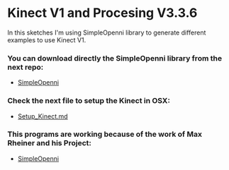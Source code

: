 # Kinect V1 and Procesing V3.3.6

In this sketches I'm using SimpleOpenni library to generate different
examples to use Kinect V1.

### You can download directly the SimpleOpenni library from the next repo:

* [SimpleOpenni](https://github.com/totovr/SimpleOpenni)

### Check the next file to setup the Kinect in OSX:

* [Setup_Kinect.md](https://github.com/totovr/SimpleOpenni/tree/Processing_3.3.6)

### This programs are working because of the work of Max Rheiner and his Project:

* [SimpleOpenni](https://code.google.com/archive/p/simple-openni/)

